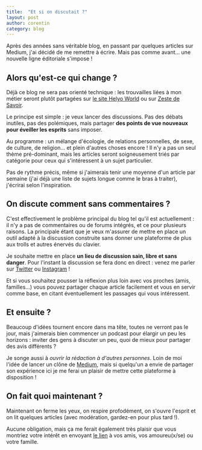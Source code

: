 ```yaml
---
title:  "Et si on discutait ?"
layout: post
author: corentin
category: blog
---
```


Après des années sans véritable blog, en passant par quelques articles sur Medium, j'ai décidé de me remettre à écrire. Mais pas comme avant… une nouvelle ligne éditoriale s'impose !

## Alors qu'est-ce qui change ?

Déjà ce blog ne sera pas orienté technique : les trouvailles liées à mon métier seront plutôt partagées sur [le site Helyo World](https://helyo.world/) ou sur [Zeste de Savoir](https://zestedesavoir.com/).

Le principe est simple : je veux lancer des discussions. Pas des débats inutiles, pas des polémiques, mais partager **des points de vue nouveaux pour éveiller les esprits** sans imposer.

Au programme : un mélange d'écologie, de relations personnelles, de sexe, de culture, de religion… et plein d'autres choses encore ! Il n'y a pas un seul thème pré-dominant, mais les articles seront soigneusement triés par catégorie pour ceux qui s'intéressent à un sujet particulier.

Pas de rythme précis, même si j'aimerais tenir une moyenne d'un article par semaine (j'ai déjà une liste de sujets longue comme le bras à traiter), j'écrirai selon l'inspiration.

## On discute comment sans commentaires ?

C'est effectivement le problème principal du blog tel qu'il est actuellement : il n'y a pas de commentaires ou de forums intégrés, et ce pour plusieurs raisons. La principale étant que je veux m'assurer de mettre en place un outil adapté à la discussion construite sans donner une plateforme de plus aux trolls et autres énervés du clavier.

Je souhaite mettre en place **un lieu de discussion sain, libre et sans danger**. Pour l'instant la discussion se fera donc en direct : venez me parler sur [Twitter](https://twitter.com/viki53) ou [Instagram](https://www.instagram.com/thisislifefr/) !

Et si vous souhaitez pousser la réflexion plus loin avec vos proches (amis, familles…) vous pouvez partager chaque article facilement et vous en servir comme base, en citant éventuellement les passages qui vous intéressent.

## Et ensuite ?

Beaucoup d'idées tournent encore dans ma tête, toutes ne verront pas le jour, mais j'aimerais bien commencer un podcast pour élargir un peu les horizons : inviter des gens à discuter un peu, quoi de mieux pour partager des avis différents ?

Je songe aussi à *ouvrir la rédaction à d'autres personnes*. Loin de moi l'idée de lancer un clône de [Medium](https://medium.com/), mais si quelqu'un a envie de partager son expérience ici je me ferai un plaisir de mettre cette plateforme à disposition !

## On fait quoi maintenant ?

Maintenant on ferme les yeux, on respire profodément, on s'ouvre l'esprit et on lit quelques articles (avec modération, gardez-en pour plus tard !).

Aucune obligation, mais ça me ferait également très plaisir que vous montriez votre intérêt en envoyant [le lien](https://blog.corentin-hatte.eu/) à vos amis, vos amoureu(x/se) ou votre famille.
